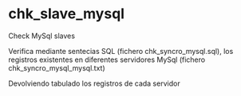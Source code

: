 # chk_slave_mysql
Check MySql slaves

Verifica mediante sentecias SQL (fichero chk_syncro_mysql.sql), los registros
existentes en diferentes servidores MySql (fichero chk_syncro_mysql_mysql.txt)

Devolviendo tabulado los registros de cada servidor
